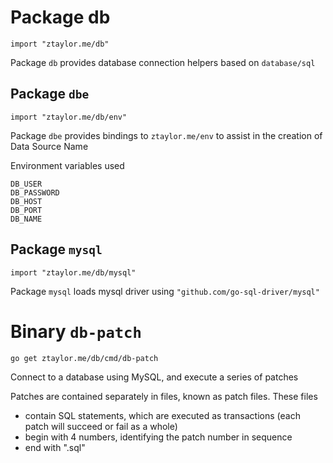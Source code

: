 # Package db

`import "ztaylor.me/db"`

Package `db` provides database connection helpers based on `database/sql`

## Package `dbe`

`import "ztaylor.me/db/env"`

Package `dbe` provides bindings to `ztaylor.me/env` to assist in the creation of Data Source Name

Environment variables used

```
DB_USER
DB_PASSWORD
DB_HOST
DB_PORT
DB_NAME
```

## Package `mysql`

`import "ztaylor.me/db/mysql"`

Package `mysql` loads mysql driver using `"github.com/go-sql-driver/mysql"`

# Binary `db-patch`

`go get ztaylor.me/db/cmd/db-patch`

Connect to a database using MySQL, and execute a series of patches

Patches are contained separately in files, known as patch files. These files
- contain SQL statements, which are executed as transactions (each patch will succeed or fail as a whole)
- begin with 4 numbers, identifying the patch number in sequence
- end with ".sql"
